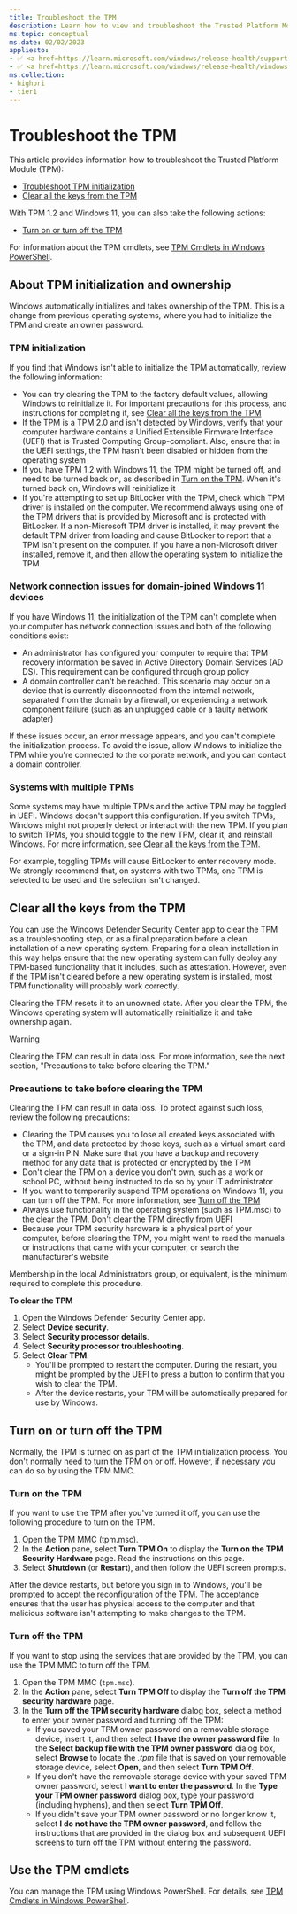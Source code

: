 ```yaml
---
title: Troubleshoot the TPM
description: Learn how to view and troubleshoot the Trusted Platform Module (TPM).
ms.topic: conceptual
ms.date: 02/02/2023
appliesto: 
- ✅ <a href=https://learn.microsoft.com/windows/release-health/supported-versions-windows-client target=_blank>Windows 10 and later</a>
- ✅ <a href=https://learn.microsoft.com/windows/release-health/windows-server-release-info target=_blank>Windows Server 2016 and later</a>
ms.collection:
- highpri
- tier1
---
```


# Troubleshoot the TPM

This article provides information how to troubleshoot the Trusted Platform Module (TPM):

- [Troubleshoot TPM initialization](#tpm-initialization)
- [Clear all the keys from the TPM](#clear-all-the-keys-from-the-tpm)

With TPM 1.2 and Windows 11, you can also take the following actions:
- [Turn on or turn off the TPM](#turn-on-or-turn-off)

For information about the TPM cmdlets, see [TPM Cmdlets in Windows PowerShell](/powershell/module/trustedplatformmodule/?view=win10-ps&preserve-view=true).

## About TPM initialization and ownership

Windows automatically initializes and takes ownership of the TPM. This is a change from previous operating systems, where you had to initialize the TPM and create an owner password.

### TPM initialization

If you find that Windows isn't able to initialize the TPM automatically, review the following information:

- You can try clearing the TPM to the factory default values, allowing Windows to reinitialize it. For important precautions for this process, and instructions for completing it, see [Clear all the keys from the TPM](#clear-all-the-keys-from-the-tpm)
- If the TPM is a TPM 2.0 and isn't detected by Windows, verify that your computer hardware contains a Unified Extensible Firmware Interface (UEFI) that is Trusted Computing Group-compliant. Also, ensure that in the UEFI settings, the TPM hasn't been disabled or hidden from the operating system
- If you have TPM 1.2 with Windows 11, the TPM might be turned off, and need to be turned back on, as described in [Turn on the TPM](#turn-on-the-tpm). When it's turned back on, Windows will reinitialize it
- If you're attempting to set up BitLocker with the TPM, check which TPM driver is installed on the computer. We recommend always using one of the TPM drivers that is provided by Microsoft and is protected with BitLocker. If a non-Microsoft TPM driver is installed, it may prevent the default TPM driver from loading and cause BitLocker to report that a TPM isn't present on the computer. If you have a non-Microsoft driver installed, remove it, and then allow the operating system to initialize the TPM

### Network connection issues for domain-joined Windows 11 devices

If you have Windows 11, the initialization of the TPM can't complete when your computer has network connection issues and both of the following conditions exist:

- An administrator has configured your computer to require that TPM recovery information be saved in Active Directory Domain Services (AD DS). This requirement can be configured through group policy
- A domain controller can't be reached. This scenario may occur on a device that is currently disconnected from the internal network, separated from the domain by a firewall, or experiencing a network component failure (such as an unplugged cable or a faulty network adapter)

If these issues occur, an error message appears, and you can't complete the initialization process. To avoid the issue, allow Windows to initialize the TPM while you're connected to the corporate network, and you can contact a domain controller.

### Systems with multiple TPMs

Some systems may have multiple TPMs and the active TPM may be toggled in UEFI. Windows doesn't support this configuration. If you switch TPMs, Windows might not properly detect or interact with the new TPM. If you plan to switch TPMs, you should toggle to the new TPM, clear it, and reinstall Windows. For more information, see [Clear all the keys from the TPM](#clear-all-the-keys-from-the-tpm).

For example, toggling TPMs will cause BitLocker to enter recovery mode. We strongly recommend that, on systems with two TPMs, one TPM is selected to be used and the selection isn't changed.

## Clear all the keys from the TPM

You can use the Windows Defender Security Center app to clear the TPM as a troubleshooting step, or as a final preparation before a clean installation of a new operating system. Preparing for a clean installation in this way helps ensure that the new operating system can fully deploy any TPM-based functionality that it includes, such as attestation. However, even if the TPM isn't cleared before a new operating system is installed, most TPM functionality will probably work correctly.

Clearing the TPM resets it to an unowned state. After you clear the TPM, the Windows operating system will automatically reinitialize it and take ownership again.

> [!WARNING]
> Clearing the TPM can result in data loss. For more information, see the next section, "Precautions to take before clearing the TPM."

### Precautions to take before clearing the TPM

Clearing the TPM can result in data loss. To protect against such loss, review the following precautions:

- Clearing the TPM causes you to lose all created keys associated with the TPM, and data protected by those keys, such as a virtual smart card or a sign-in PIN. Make sure that you have a backup and recovery method for any data that is protected or encrypted by the TPM
- Don't clear the TPM on a device you don't own, such as a work or school PC, without being instructed to do so by your IT administrator
- If you want to temporarily suspend TPM operations on Windows 11, you can turn off the TPM. For more information, see [Turn off the TPM](#turn-off-the-tpm)
- Always use functionality in the operating system (such as TPM.msc) to the clear the TPM. Don't clear the TPM directly from UEFI
- Because your TPM security hardware is a physical part of your computer, before clearing the TPM, you might want to read the manuals or instructions that came with your computer, or search the manufacturer's website

Membership in the local Administrators group, or equivalent, is the minimum required to complete this procedure.

**To clear the TPM**

1. Open the Windows Defender Security Center app.
1. Select **Device security**.
1. Select **Security processor details**.
1. Select **Security processor troubleshooting**.
1. Select **Clear TPM**.
    - You'll be prompted to restart the computer. During the restart, you might be prompted by the UEFI to press a button to confirm that you wish to clear the TPM.
    - After the device restarts, your TPM will be automatically prepared for use by Windows.

## <a href="" id="turn-on-or-turn-off"></a>Turn on or turn off the TPM

Normally, the TPM is turned on as part of the TPM initialization process. You don't normally need to turn the TPM on or off. However, if necessary you can do so by using the TPM MMC.

### Turn on the TPM

If you want to use the TPM after you've turned it off, you can use the following procedure to turn on the TPM.

1. Open the TPM MMC (tpm.msc).
1. In the **Action** pane, select **Turn TPM On** to display the **Turn on the TPM Security Hardware** page. Read the instructions on this page.
1. Select **Shutdown** (or **Restart**), and then follow the UEFI screen prompts.

After the device restarts, but before you sign in to Windows, you'll be prompted to accept the reconfiguration of the TPM. The acceptance ensures that the user has physical access to the computer and that malicious software isn't attempting to make changes to the TPM.

### Turn off the TPM

If you want to stop using the services that are provided by the TPM, you can use the TPM MMC to turn off the TPM.

1. Open the TPM MMC (`tpm.msc`).
1. In the **Action** pane, select **Turn TPM Off** to display the **Turn off the TPM security hardware** page.
1. In the **Turn off the TPM security hardware** dialog box, select a method to enter your owner password and turning off the TPM:
   - If you saved your TPM owner password on a removable storage device, insert it, and then select **I have the owner password file**. In the **Select backup file with the TPM owner password** dialog box, select **Browse** to locate the *.tpm* file that is saved on your removable storage device, select **Open**, and then select **Turn TPM Off**.
   - If you don't have the removable storage device with your saved TPM owner password, select **I want to enter the password**. In the **Type your TPM owner password** dialog box, type your password (including hyphens), and then select **Turn TPM Off**.
   - If you didn't save your TPM owner password or no longer know it, select **I do not have the TPM owner password**, and follow the instructions that are provided in the dialog box and subsequent UEFI screens to turn off the TPM without entering the password.
  
## Use the TPM cmdlets

You can manage the TPM using Windows PowerShell. For details, see [TPM Cmdlets in Windows PowerShell](/powershell/module/trustedplatformmodule/?view=win10-ps&preserve-view=true).
